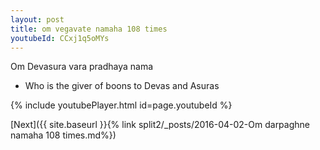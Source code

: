 ```yaml
---
layout: post
title: om vegavate namaha 108 times
youtubeId: CCxj1q5oMYs
---
```

 
 
Om Devasura vara pradhaya nama 
 
 -  Who is the giver of boons to Devas and Asuras 
 
  
 
  
 
 
 
 
 
 


{% include youtubePlayer.html id=page.youtubeId %}
 
[Next]({{ site.baseurl }}{% link  split2/_posts/2016-04-02-Om darpaghne namaha 108 times.md%})
 
